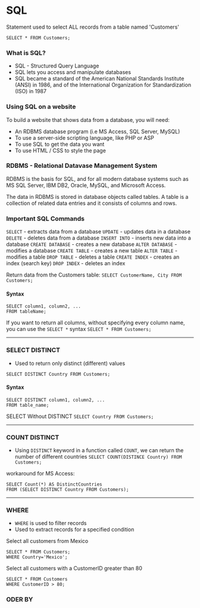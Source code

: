# SQL

Statement used to select ALL records from a table named 'Customers'

```
SELECT * FROM Customers;
```
### What is SQL?
- SQL - Structured Query Language
- SQL lets you access and manipulate databases
- SQL became a standard of the American National Standards Institute (ANSI) in 1986, and of the International Organization for Standardization (ISO) in 1987

### Using SQL on a website
To build a website that shows data from a database, you will need:
- An RDBMS database program (i.e MS Access, SQL Server, MySQL)
- To use a server-side scripting language, like PHP or ASP
- To use SQL to get the data you want
- To use HTML / CSS to style the page

### RDBMS - Relational Datavase Management System
RDBMS is the basis for SQL, and for all modern database systems such as MS SQL Server, IBM DB2, Oracle, MySQL, and Microsoft Access.

The data in RDBMS is stored in database objects called tables. A table is a collection of related data entries and it consists of columns and rows.

### Important SQL Commands
```SELECT``` - extracts data from a database
```UPDATE``` - updates data in a database
```DELETE``` - deletes data from a database
```INSERT INTO``` - inserts new data into a database
```CREATE DATABASE``` - creates a new database
```ALTER DATABASE``` - modifies a database
```CREATE TABLE``` - creates a new table
```ALTER TABLE``` - modifies a table
```DROP TABLE``` - deletes a table
```CREATE INDEX``` - creates an index (search key)
```DROP INDEX``` - deletes an index

Return data from the Customers table:
```SELECT CustomerName, City FROM Customers;```

#### Syntax
```
SELECT column1, column2, ...
FROM tableName;
```

If you want to return all columns, without specifying every column name, you can use the ```SELECT *``` syntax
```SELECT * FROM Customers;```

---------------------------

### SELECT DISTINCT 
- Used to return only distinct (different) values

```SELECT DISTINCT Country FROM Customers;```

#### Syntax
```
SELECT DISTINCT column1, column2, ...
FROM table_name;
```

SELECT Without DISTINCT
```SELECT Country FROM Customers;```

---------------------------

### COUNT DISTINCT
- Using ```DISTINCT``` keyword in a function called ```COUNT```, we can return the number of different countries
```SELECT COUNT(DISTINCE Country) FROM Customers;```

workaround for MS Access:
```
SELECT Count(*) AS DistinctCountries
FROM (SELECT DISTINCT Country FROM Customers);
```

---------------------------

### WHERE
- ```WHERE``` is used to filter records
- Used to extract records for a specified condition

Select all customers from Mexico
```
SELECT * FROM Customers;
WHERE Country='Mexico';
```

Select all customers with a CustomerID greater than 80

```
SELECT * FROM Customers
WHERE CustomerID > 80;
```

### ODER BY














